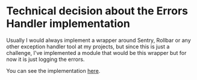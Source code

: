 # Technical decision about the Errors Handler implementation

Usually I would always implement a wrapper around Sentry, Rollbar or any other exception handler tool at my projects, but since this is just a challenge, I've implemented a module that would be this wrapper but for now it is just logging the errors.

You can see the implementation [here](https://github.com/williamweckl/star_wars_api/blob/main/lib/star_wars/errors_handler.ex).
